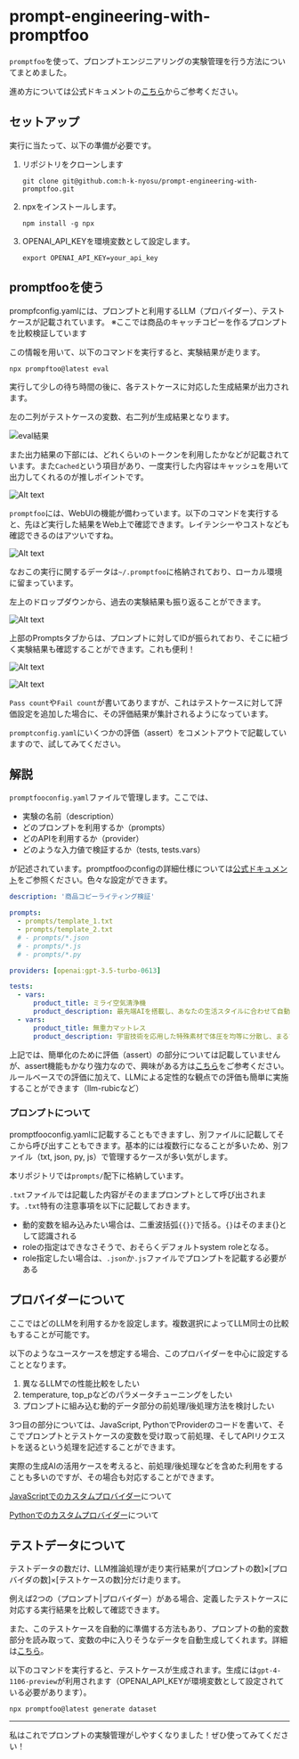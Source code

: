 # prompt-engineering-with-promptfoo

`promptfoo`を使って、プロンプトエンジニアリングの実験管理を行う方法についてまとめました。

進め方については公式ドキュメントの[こちら](https://www.promptfoo.dev/docs/intro)からご参考ください。


## セットアップ

実行に当たって、以下の準備が必要です。

1. リポジトリをクローンします
   ```
   git clone git@github.com:h-k-nyosu/prompt-engineering-with-promptfoo.git
   ```
2. npxをインストールします。
   ```
   npm install -g npx
   ```
3. OPENAI_API_KEYを環境変数として設定します。
   ```
   export OPENAI_API_KEY=your_api_key
   ```


## promptfooを使う

prompfconfig.yamlには、プロンプトと利用するLLM（プロバイダー）、テストケースが記載されています。
※ここでは商品のキャッチコピーを作るプロンプトを比較検証しています

この情報を用いて、以下のコマンドを実行すると、実験結果が走ります。

```
npx prompftoo@latest eval
```

実行して少しの待ち時間の後に、各テストケースに対応した生成結果が出力されます。

左の二列がテストケースの変数、右二列が生成結果となります。

![eval結果](eval_result_1.png)

また出力結果の下部には、どれくらいのトークンを利用したかなどが記載されています。また`Cached`という項目があり、一度実行した内容はキャッシュを用いて出力してくれるのが推しポイントです。

![Alt text](eval_result_2.png)

`promptfoo`には、WebUIの機能が備わっています。以下のコマンドを実行すると、先ほど実行した結果をWeb上で確認できます。レイテンシーやコストなども確認できるのはアツいですね。

![Alt text](webui_1.png)

なおこの実行に関するデータは`~/.promptfoo`に格納されており、ローカル環境に留まっています。

左上のドロップダウンから、過去の実験結果も振り返ることができます。

![Alt text](webui_2.png)

上部のPromptsタブからは、プロンプトに対してIDが振られており、そこに紐づく実験結果も確認することができます。これも便利！

![Alt text](webui_3.png)

![Alt text](webui_4.png)

`Pass count`や`Fail count`が書いてありますが、これはテストケースに対して評価設定を追加した場合に、その評価結果が集計されるようになっています。

`promptconfig.yaml`にいくつかの評価（assert）をコメントアウトで記載していますので、試してみてください。



## 解説

`promptfooconfig.yaml`ファイルで管理します。ここでは、
- 実験の名前（description）
- どのプロンプトを利用するか（prompts）
- どのAPIを利用するか（provider）
- どのような入力値で検証するか（tests, tests.vars）

が記述されています。promptfooのconfigの詳細仕様については[公式ドキュメント](https://www.promptfoo.dev/docs/configuration/reference)をご参照ください。色々な設定ができます。

```promptfooconfig.yaml
description: '商品コピーライティング検証'

prompts:
  - prompts/template_1.txt
  - prompts/template_2.txt
  # - prompts/*.json
  # - prompts/*.js
  # - prompts/*.py

providers: [openai:gpt-3.5-turbo-0613]

tests:
  - vars:
      product_title: ミライ空気清浄機
      product_description: 最先端AIを搭載し、あなたの生活スタイルに合わせて自動で空気を綺麗にする画期的な空気清浄機。
  - vars:
      product_title: 無重力マットレス
      product_description: 宇宙技術を応用した特殊素材で体圧を均等に分散し、まるで宇宙にいるかのような快適な睡眠を提供します。
```

上記では、簡単化のために評価（assert）の部分については記載していませんが、assert機能もかなり強力なので、興味がある方は[こちら](https://www.promptfoo.dev/docs/configuration/expected-outputs/)をご参考ください。ルールベースでの評価に加えて、LLMによる定性的な観点での評価も簡単に実施することができます（llm-rubicなど）

### プロンプトについて

promptfooconfig.yamlに記載することもできますし、別ファイルに記載してそこから呼び出すこともできます。基本的には複数行になることが多いため、別ファイル（txt, json, py, js）で管理するケースが多い気がします。

本リポジトリでは`prompts/`配下に格納しています。

`.txt`ファイルでは記載した内容がそのままプロンプトとして呼び出されます。`.txt`特有の注意事項を以下に記載しておきます。

- 動的変数を組み込みたい場合は、二重波括弧`{{}}`で括る。`{}`はそのまま{}として認識される
- roleの指定はできなさそうで、おそらくデフォルトsystem roleとなる。
- role指定したい場合は、`.json`か`.js`ファイルでプロンプトを記載する必要がある

## プロバイダーについて

ここではどのLLMを利用するかを設定します。複数選択によってLLM同士の比較もすることが可能です。

以下のようなユースケースを想定する場合、このプロバイダーを中心に設定することとなります。

1. 異なるLLMでの性能比較をしたい
2. temperature, top_pなどのパラメータチューニングをしたい
3. プロンプトに組み込む動的データ部分の前処理/後処理方法を検討したい

3つ目の部分については、JavaScript, PythonでProviderのコードを書いて、そこでプロンプトとテストケースの変数を受け取って前処理、そしてAPIリクエストを送るという処理を記述することができます。

実際の生成AIの活用ケースを考えると、前処理/後処理などを含めた利用をすることも多いのですが、その場合も対応することができます。

[JavaScriptでのカスタムプロバイダー](https://www.promptfoo.dev/docs/providers/custom-api)について

[Pythonでのカスタムプロバイダー](https://www.promptfoo.dev/docs/providers/python/#python-provider)について

## テストデータについて

テストデータの数だけ、LLM推論処理が走り実行結果が[プロンプトの数]×[プロバイダの数]×[テストケースの数]分だけ走ります。

例えば2つの（プロンプト|プロバイダー）がある場合、定義したテストケースに対応する実行結果を比較して確認できます。

また、このテストケースを自動的に準備する方法もあり、プロンプトの動的変数部分を読み取って、変数の中に入りそうなデータを自動生成してくれます。詳細は[こちら](https://www.promptfoo.dev/docs/configuration/datasets)。

以下のコマンドを実行すると、テストケースが生成されます。生成には`gpt-4-1106-preview`が利用されます（OPENAI_API_KEYが環境変数として設定されている必要があります）。

```
npx promptfoo@latest generate dataset
```


---


私はこれでプロンプトの実験管理がしやすくなりました！ぜひ使ってみてください！